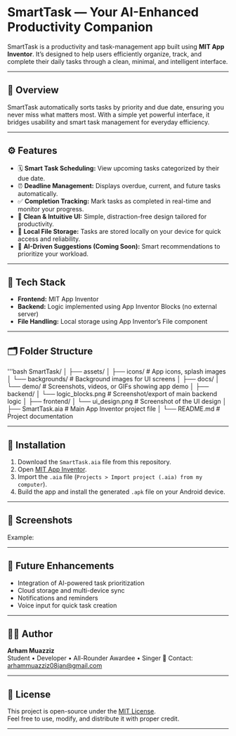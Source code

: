 # SmartTask — Your AI-Enhanced Productivity Companion

SmartTask is a productivity and task-management app built using **MIT App Inventor**. It’s designed to help users efficiently organize, track, and complete their daily tasks through a clean, minimal, and intelligent interface.

---

## 🧠 Overview

SmartTask automatically sorts tasks by priority and due date, ensuring you never miss what matters most. With a simple yet powerful interface, it bridges usability and smart task management for everyday efficiency.

---

## ⚙️ Features

- 🗓️ **Smart Task Scheduling:** View upcoming tasks categorized by their due date.  
- ⏰ **Deadline Management:** Displays overdue, current, and future tasks automatically.  
- ✅ **Completion Tracking:** Mark tasks as completed in real-time and monitor your progress.  
- 📱 **Clean & Intuitive UI:** Simple, distraction-free design tailored for productivity.  
- 💾 **Local File Storage:** Tasks are stored locally on your device for quick access and reliability.  
- 🤖 **AI-Driven Suggestions (Coming Soon):** Smart recommendations to prioritize your workload.  

---

## 🧩 Tech Stack

- **Frontend:** MIT App Inventor  
- **Backend:** Logic implemented using App Inventor Blocks (no external server)  
- **File Handling:** Local storage using App Inventor’s File component  

---

## 🗂️ Folder Structure
'''bash
SmartTask/
│
├── assets/
│ ├── icons/ # App icons, splash images
│ └── backgrounds/ # Background images for UI screens
│
├── docs/
│ └── demo/ # Screenshots, videos, or GIFs showing app demo
│
├── backend/
│ └── logic_blocks.png # Screenshot/export of main backend logic
│
├── frontend/
│ └── ui_design.png # Screenshot of the UI design
│
├── SmartTask.aia # Main App Inventor project file
│
└── README.md # Project documentation


---

## 🧰 Installation

1. Download the `SmartTask.aia` file from this repository.  
2. Open [MIT App Inventor](https://appinventor.mit.edu/).  
3. Import the `.aia` file (`Projects > Import project (.aia) from my computer`).  
4. Build the app and install the generated `.apk` file on your Android device.  

---

## 📸 Screenshots


Example:



---

## 🚀 Future Enhancements

- Integration of AI-powered task prioritization  
- Cloud storage and multi-device sync  
- Notifications and reminders  
- Voice input for quick task creation  

---

## 👨‍💻 Author

**Arham Muazziz**  
Student • Developer • All-Rounder Awardee • Singer
📧 Contact: arhammuazziz08jan@gmail.com

---

## 📝 License

This project is open-source under the [MIT License](LICENSE).  
Feel free to use, modify, and distribute it with proper credit.

---
